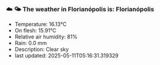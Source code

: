 ### ☁️ 🌤️  The weather in Florianópolis is: Florianópolis

- Temperature: 16.13°C
- On flesh: 15.91°C
- Relative air humidity: 81%
- Rain: 0.0 mm
- Description: Clear sky
- last updated: 2025-05-11T05:16:31.319329
